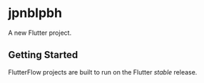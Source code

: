 # jpnblpbh

A new Flutter project.

## Getting Started

FlutterFlow projects are built to run on the Flutter _stable_ release.
